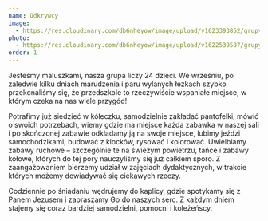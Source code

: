 ```yaml
---
name: Odkrywcy
image:
  - https://res.cloudinary.com/db6nheyow/image/upload/v1623393852/grupy/logo_odkrywcy_zcigxk.jpg
photo:
  - https://res.cloudinary.com/db6nheyow/image/upload/v1622539587/grupy/maluszki.png
order: 1
---
```

Jesteśmy maluszkami, nasza  grupa liczy 24 dzieci. We wrześniu, po
zaledwie kilku dniach marudzenia i paru wylanych łezkach szybko
przekonaliśmy się, że przedszkole to rzeczywiście wspaniałe miejsce, w
którym czeka na nas wiele przygód!

Potrafimy już siedzieć w kółeczku, samodzielnie zakładać pantofelki, mówić o swoich potrzebach, wiemy gdzie ma miejsce każda zabawka w naszej sali i po skończonej zabawie odkładamy ją na swoje miejsce, lubimy jeździ samochodzikami, budować z klocków, rysować i kolorować. Uwielbiamy zabawy ruchowe – szczególnie te na świeżym powietrzu, tańce i zabawy kołowe, których do tej pory nauczyliśmy się już całkiem sporo. Z zaangażowaniem bierzemy udział w zajęciach dydaktycznych, w trakcie których możemy dowiadywać się ciekawych rzeczy.

Codziennie po śniadaniu wędrujemy do kaplicy, gdzie spotykamy się z Panem Jezusem i zapraszamy Go do naszych serc.  Z każdym dniem stajemy się coraz bardziej samodzielni, pomocni i koleżeńscy.
